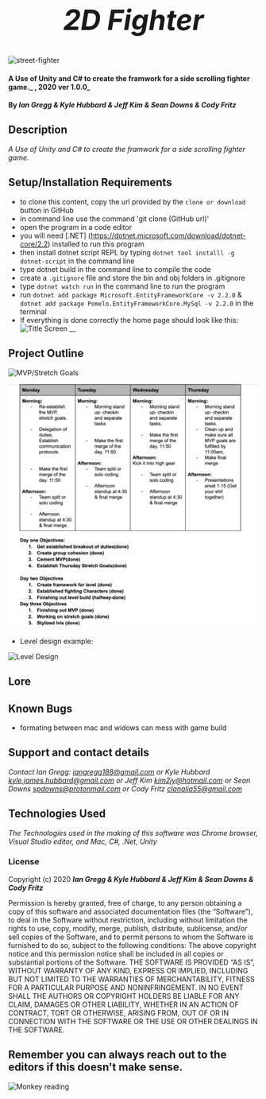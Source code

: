 <h1 align="center"><strong>

# _2D Fighter_ 
</strong></h1>
![street-fighter](https://media.giphy.com/media/PlgNz2gB8Q2fm/giphy.gif)

#### A Use of Unity and C# to create the framwork for a side scrolling fighter game._ , 2020 ver 1.0.0_

#### By _Ian Gregg & Kyle Hubbard &  Jeff Kim & Sean Downs & Cody Fritz_


## Description

_A Use of Unity and C# to create the framwork for a side scrolling fighter game._

## Setup/Installation Requirements

* to clone this content, copy the url provided by the `clone or download` button in GitHub
* in command line use the command 'git clone (GitHub url)'
* open the program in a code editor
* you will need [.NET] (https://dotnet.microsoft.com/download/dotnet-core/2.2) installed to run this program 
* then install dotnet script REPL by typing `dotnet tool installl -g dotnet-script` in the command line
* type dotnet build in the command line to compile the code
* create a `.gitignore` file and store the bin and obj folders in .gitignore
* type `dotnet watch run` in the command line to run the program
* run `dotnet add package Microsoft.EntityFrameworkCore -v 2.2.0`  &
`dotnet add package Pomelo.EntityFrameworkCore.MySql -v 2.2.0`
in the terminal
* If everything is done correctly the home page should look like this:
![Title Screen](ReadmeAssets/titlescreen.png)
__

## Project Outline

![MVP/Stretch Goals](ReadmeAssets/MVPStrech.png)

![Scheduling](ReadmeAssets/Schedule&dailygoals.png)

* Level design example:

![Level Design](ReadmeAssets/LevelDesign.png)

## Lore

## Known Bugs

* formating between mac and widows can mess with game build

## Support and contact details

_Contact Ian Gregg: <iangregg188@gmail.com>
or
Kyle Hubbard <kyle.james.hubbard@gmail.com>
or
Jeff Kim <kim2jy@hotmail.com>
or 
Sean Downs <spdowns@protonmail.com>
or
Cody Fritz <clanalia55@gmail.com>_

## Technologies Used

_The Technologies used in the making of this software was Chrome browser, Visual Studio editor, and Mac, C#, .Net, Unity_

### License

Copyright (c) 2020 **_Ian Gregg & Kyle Hubbard &  Jeff Kim & Sean Downs & Cody Fritz_**

Permission is hereby granted, free of charge, to any person obtaining a copy of this software and associated documentation files (the “Software”), to deal in the Software without restriction, including without limitation the rights to use, copy, modify, merge, publish, distribute, sublicense, and/or sell copies of the Software, and to permit persons to whom the Software is furnished to do so, subject to the following conditions:
The above copyright notice and this permission notice shall be included in all copies or substantial portions of the Software.
THE SOFTWARE IS PROVIDED “AS IS”, WITHOUT WARRANTY OF ANY KIND, EXPRESS OR IMPLIED, INCLUDING BUT NOT LIMITED TO THE WARRANTIES OF MERCHANTABILITY, FITNESS FOR A PARTICULAR PURPOSE AND NONINFRINGEMENT. IN NO EVENT SHALL THE AUTHORS OR COPYRIGHT HOLDERS BE LIABLE FOR ANY CLAIM, DAMAGES OR OTHER LIABILITY, WHETHER IN AN ACTION OF CONTRACT, TORT OR OTHERWISE, ARISING FROM, OUT OF OR IN CONNECTION WITH THE SOFTWARE OR THE USE OR OTHER DEALINGS IN THE SOFTWARE.

## Remember you can always reach out to the editors if this doesn't make sense.
![Monkey reading](https://media.giphy.com/media/SiMcadhDEZDm93GmTL/giphy.gif)
</h1>
